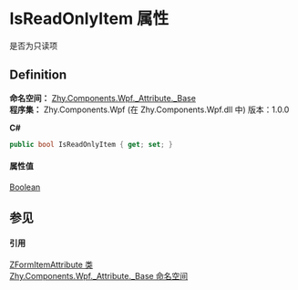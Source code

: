 # IsReadOnlyItem 属性


是否为只读项



## Definition
**命名空间：** <a href="96be4e54-cb18-5f7d-83d4-fc550c411941">Zhy.Components.Wpf._Attribute._Base</a>  
**程序集：** Zhy.Components.Wpf (在 Zhy.Components.Wpf.dll 中) 版本：1.0.0

**C#**
``` C#
public bool IsReadOnlyItem { get; set; }
```



#### 属性值
<a href="https://learn.microsoft.com/dotnet/api/system.boolean" target="_blank" rel="noopener noreferrer">Boolean</a>

## 参见


#### 引用
<a href="16e00374-ec63-2ecd-e4ee-c3b6daf9dd78">ZFormItemAttribute 类</a>  
<a href="96be4e54-cb18-5f7d-83d4-fc550c411941">Zhy.Components.Wpf._Attribute._Base 命名空间</a>  
